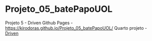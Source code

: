 # Projeto_05_batePapoUOL
Projeto 5 - Driven
Github Pages - https://kirodoras.github.io/Projeto_05_batePapoUOL/
Quarto projeto - [Driven](https://www.driven.com.br/)
